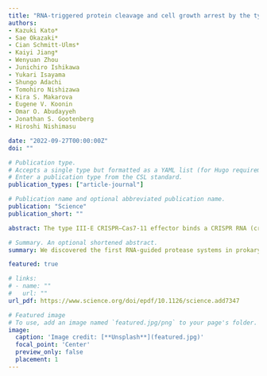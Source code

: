 ```yaml
---
title: "RNA-triggered protein cleavage and cell growth arrest by the type III-E CRISPR nuclease-protease"
authors:
- Kazuki Kato*
- Sae Okazaki*
- Cian Schmitt-Ulms* 
- Kaiyi Jiang*
- Wenyuan Zhou
- Junichiro Ishikawa 
- Yukari Isayama
- Shungo Adachi
- Tomohiro Nishizawa
- Kira S. Makarova
- Eugene V. Koonin
- Omar O. Abudayyeh
- Jonathan S. Gootenberg 
- Hiroshi Nishimasu

date: "2022-09-27T00:00:00Z"
doi: ""

# Publication type.
# Accepts a single type but formatted as a YAML list (for Hugo requirements).
# Enter a publication type from the CSL standard.
publication_types: ["article-journal"]

# Publication name and optional abbreviated publication name.
publication: "Science"
publication_short: ""

abstract: The type III-E CRISPR–Cas7-11 effector binds a CRISPR RNA (crRNA) and the putative protease Csx29and catalyzes crRNA-guided RNA cleavage. We report cryo–electron microscopy structures of theCas7-11–crRNA–Csx29 complex with and without target RNA (tgRNA), and demonstrate that tgRNAbinding induces conformational changes in Csx29. Biochemical experiments revealed tgRNA-dependentcleavage of the accessory protein Csx30 by Csx29. Reconstitution of the system in bacteria showedthat Csx30 cleavage yields toxic protein fragments that cause growth arrest, which is regulated byCsx31. Csx30 binds Csx31 and the associated sigma factor RpoE (RNA polymerase, extracytoplasmic E),suggesting that Csx30-mediated RpoE inhibition modulates the cellular response to infection. Weengineered the Cas7-11–Csx29–Csx30 system for programmable RNA sensing in mammalian cells.Overall, the Cas7-11–Csx29 effector is an RNA-dependent nuclease-protease

# Summary. An optional shortened abstract.
summary: We discovered the first RNA-guided protease systems in prokaryotic antiviral defense systems. We biochemically characterized the Cas7-11/Csx29/Csx30 systems in the context of abortive infection module against phage invasion. We then engineered the system and adapted it as an RNA-sensor system in mammalian cell. 

featured: true

# links:
# - name: ""
#   url: ""
url_pdf: https://www.science.org/doi/epdf/10.1126/science.add7347

# Featured image
# To use, add an image named `featured.jpg/png` to your page's folder. 
image:
  caption: 'Image credit: [**Unsplash**](featured.jpg)'
  focal_point: 'Center'
  preview_only: false
  placement: 1
---
```



